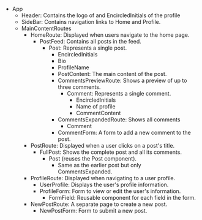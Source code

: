 - App
    - Header: Contains the logo of and EncircledInitials of the profile
    - SideBar: Contains navigation links to Home and Profile.
    - MainContentRoutes
        - HomeRoute: Displayed when users navigate to the home page.
            - PostFeed: Contains all posts in the feed.
                - Post: Represents a single post.
                    - EncircledInitials
                    - Bio
                    - ProfileName
                    - PostContent: The main content of the post.
                    - CommentsPreviewRoute: Shows a preview of up to three comments.
                        - Comment: Represents a single comment.
                            - EncircledInitials
                            - Name of profile
                            - CommentContent
                    - CommentsExpandedRoute: Shows all comments
                        - Comment
                    - CommentForm: A form to add a new comment to the post.
        - PostRoute: Displayed when a user clicks on a post's title.
            - FullPost: Shows the complete post and all its comments.
                - Post (reuses the Post component).
                    - Same as the earlier post but only CommentsExpanded.
        - ProfileRoute: Displayed when navigating to a user profile.
            - UserProfile: Displays the user's profile information.
            - ProfileForm: Form to view or edit the user's information.
                - FormField: Reusable component for each field in the form.
        - NewPostRoute: A separate page to create a new post.
            - NewPostForm: Form to submit a new post.
